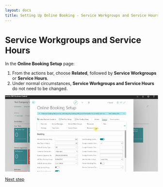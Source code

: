 ```yaml
---
layout: docs
title: Setting Up Online Booking - Service Workgroups and Service Hours
---
```


# Service Workgroups and Service Hours
In the **Online Booking Setup** page:
1. From the actions bar, choose **Related**, followed by **Service Workgroups** or **Service Hours**.
2. Under normal circumstances, **Service Workgroups and Service Hours** do not need to be changed.

![](media/garagehive-onlinebooking-service-workgroups-and-service-hours1.gif)


[Next step](/docs/garagehive-onlinebooking-resources.html)